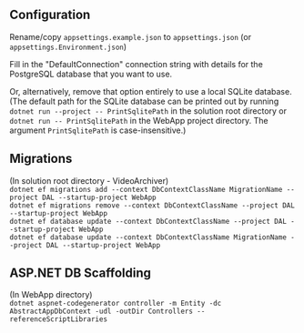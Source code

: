 ## Configuration
Rename/copy `appsettings.example.json` to `appsettings.json` (or `appsettings.Environment.json`)
  
Fill in the "DefaultConnection" connection string with details for the PostgreSQL database that you want to use.  

Or, alternatively, remove that option entirely to use a local SQLite database.  
(The default path for the SQLite database can be printed out by running `dotnet run --project -- PrintSqlitePath` in the solution root directory or `dotnet run -- PrintSqlitePath` in the WebApp project directory. The argument `PrintSqlitePath` is case-insensitive.)

## Migrations
(In solution root directory - VideoArchiver)  
`dotnet ef migrations add --context DbContextClassName MigrationName --project DAL --startup-project WebApp`  
`dotnet ef migrations remove --context DbContextClassName --project DAL --startup-project WebApp`  
`dotnet ef database update --context DbContextClassName --project DAL --startup-project WebApp`  
`dotnet ef database update --context DbContextClassName MigrationName --project DAL --startup-project WebApp`  

## ASP.NET DB Scaffolding
(In WebApp directory)  
`dotnet aspnet-codegenerator controller -m Entity -dc AbstractAppDbContext -udl -outDir Controllers --referenceScriptLibraries`
